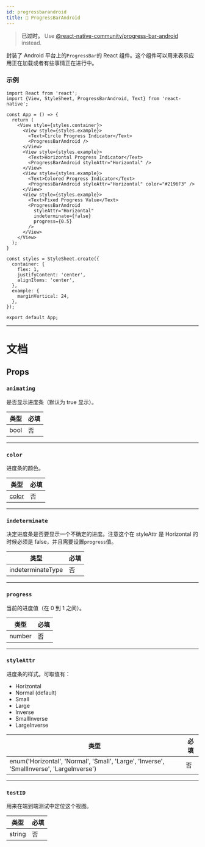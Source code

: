 ```yaml
---
id: progressbarandroid
title: 🚧 ProgressBarAndroid
---
```


> **已过时。** Use [@react-native-community/progress-bar-android](https://github.com/react-native-community/progress-bar-android) instead.

封装了 Android 平台上的`ProgressBar`的 React 组件。这个组件可以用来表示应用正在加载或者有些事情正在进行中。

### 示例

```SnackPlayer name=ProgressBarAndroid&supportedPlatforms=android
import React from 'react';
import {View, StyleSheet, ProgressBarAndroid, Text} from 'react-native';

const App = () => {
  return (
    <View style={styles.container}>
      <View style={styles.example}>
        <Text>Circle Progress Indicator</Text>
        <ProgressBarAndroid />
      </View>
      <View style={styles.example}>
        <Text>Horizontal Progress Indicator</Text>
        <ProgressBarAndroid styleAttr="Horizontal" />
      </View>
      <View style={styles.example}>
        <Text>Colored Progress Indicator</Text>
        <ProgressBarAndroid styleAttr="Horizontal" color="#2196F3" />
      </View>
      <View style={styles.example}>
        <Text>Fixed Progress Value</Text>
        <ProgressBarAndroid
          styleAttr="Horizontal"
          indeterminate={false}
          progress={0.5}
        />
      </View>
    </View>
  );
}

const styles = StyleSheet.create({
  container: {
    flex: 1,
    justifyContent: 'center',
    alignItems: 'center',
  },
  example: {
    marginVertical: 24,
  },
});

export default App;
```

---

# 文档

## Props

### `animating`

是否显示进度条（默认为 true 显示）。

| 类型 | 必填 |
| ---- | ---- |
| bool | 否   |

---

### `color`

进度条的颜色。

| 类型               | 必填 |
| ------------------ | ---- |
| [color](colors.md) | 否   |

---

### `indeterminate`

决定进度条是否要显示一个不确定的进度。注意这个在 styleAttr 是 Horizontal 的时候必须是 false，并且需要设置`progress`值。

| 类型              | 必填 |
| ----------------- | ---- |
| indeterminateType | 否   |

---

### `progress`

当前的进度值（在 0 到 1 之间）。

| 类型   | 必填 |
| ------ | ---- |
| number | 否   |

---

### `styleAttr`

进度条的样式。可取值有：

- Horizontal
- Normal (default)
- Small
- Large
- Inverse
- SmallInverse
- LargeInverse

| 类型                                                                                      | 必填 |
| ----------------------------------------------------------------------------------------- | ---- |
| enum('Horizontal', 'Normal', 'Small', 'Large', 'Inverse', 'SmallInverse', 'LargeInverse') | 否   |

---

### `testID`

用来在端到端测试中定位这个视图。

| 类型   | 必填 |
| ------ | ---- |
| string | 否   |
